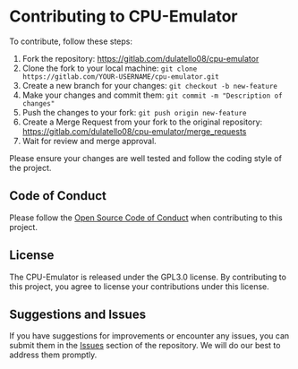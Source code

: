 # Contributing to CPU-Emulator

To contribute, follow these steps:

1. Fork the repository: https://gitlab.com/dulatello08/cpu-emulator
2. Clone the fork to your local machine: `git clone https://gitlab.com/YOUR-USERNAME/cpu-emulator.git`
3. Create a new branch for your changes: `git checkout -b new-feature`
4. Make your changes and commit them: `git commit -m "Description of changes"`
5. Push the changes to your fork: `git push origin new-feature`
6. Create a Merge Request from your fork to the original repository: https://gitlab.com/dulatello08/cpu-emulator/merge_requests
7. Wait for review and merge approval.

Please ensure your changes are well tested and follow the coding style of the project.

## Code of Conduct
Please follow the [Open Source Code of Conduct](https://opensource.guide/code-of-conduct/) when contributing to this project.

## License
The CPU-Emulator is released under the GPL3.0 license. By contributing to this project, you agree to license your contributions under this license.

## Suggestions and Issues
If you have suggestions for improvements or encounter any issues, you can submit them in the [Issues](https://github.com/<OWNER>/<REPO>/issues) section of the repository. We will do our best to address them promptly.
